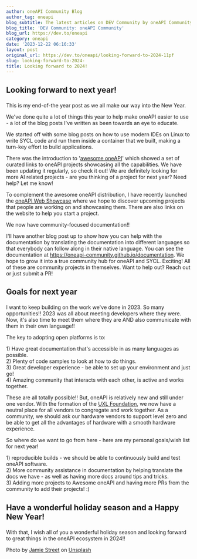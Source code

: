 ```yaml
---
author: oneAPI Community Blog
author_tag: oneapi
blog_subtitle: The latest articles on DEV Community by oneAPI Community (@oneapi).
blog_title: 'DEV Community: oneAPI Community'
blog_url: https://dev.to/oneapi
category: oneapi
date: '2023-12-22 06:16:33'
layout: post
original_url: https://dev.to/oneapi/looking-forward-to-2024-11pf
slug: looking-forward-to-2024-
title: Looking forward to 2024!
---
```


<h2>
  
  
  Looking forward to next year!
</h2>

<p>This is my end-of-the year post as we all make our way into the New Year. </p>


<p>We've done quite a lot of things this year to help make oneAPI easier to use - a lot of the blog posts I've written as been towards an eye to educate.</p>


<p>We started off with some blog posts on how to use modern IDEs on Linux to write SYCL code and run them inside a container that we built, making a turn-key effort to build applications.</p>


<p>There was the introduction to '<a href="https://github.com/oneapi-community/awesome-oneapi">awesome oneAPI</a>' which showed a set of curated links to oneAPI projects showcasing all the capabilities. We have been updating it regularly, so check it out! We are definitely looking for more AI related projects - are you thinking of a project for next year? Need help? Let me know!</p>


<p>To complement the awesome oneAPI distribution, I have recently launched the <a href="https://oneapi-community.github.io/">oneAPI Web Showcase</a> where we hope to discover upcoming projects that people are working on and showcasing them. There are also links on the website to help you start a project.</p>


<p>We now have community-focused documentation!!</p>


<p>I'll have another blog post up to show how you can help with the documentation by translating the documentation into different languages so that everybody can follow along in their native language. You can see the documentation at <a href="https://oneapi-community.github.io/documentation">https://oneapi-community.github.io/documentation</a>. We hope to grow it into a true community hub for oneAPI and SYCL. Exciting! All of these are community projects in themselves. Want to help out? Reach out or just submit a PR!</p>


<h2>
  
  
  Goals for next year
</h2>

<p>I want to keep building on the work we've done in 2023. So many opportunities!! 2023 was all about meeting developers where they were. Now, it's also time to meet them where they are AND also communicate with them in their own language!!</p>


<p>The key to  adopting open platforms is to:</p>


<p>1) Have great documentation that's accessible in as many languages as possible.<br />
2) Plenty of code samples to look at how to do things.<br />
3) Great developer experience - be able to set up your environment and just go!<br />
4) Amazing community that interacts with each other, is active and works together.</p>


<p>These are all totally possible!! But, oneAPI is relatively new and still under one vendor. With the formation of the <a href="https://uxlfoundation.org/">UXL Foundation</a>, we now have a neutral place for all vendors to congregate and work together. As a community, we should ask our hardware vendors to support level zero and be able to get all the advantages of hardware with a smooth hardware experience.</p>


<p>So where do we want to go from here - here are my personal goals/wish list for next year!</p>


<p>1) reproducible builds - we should be able to continuously build and test oneAPI software.<br />
2) More community assistance in documentation by helping translate the docs we have - as well as having more docs around tips and tricks.<br />
3) Adding more projects to Awesome oneAPI and having more PRs from the community to add their projects! :)</p>


<h2>
  
  
  Have a wonderful holiday season and a Happy New Year!
</h2>

<p>With that, I wish all of you a wonderful holiday season and looking forward to great things in the oneAPI ecosystem in 2024!!</p>


<p>Photo by <a href="https://unsplash.com/@jamie452?utm_content=creditCopyText&amp;utm_medium=referral&amp;utm_source=unsplash">Jamie Street</a> on <a href="https://unsplash.com/photos/multicolored-christmas-decors-yq68hBhi0RI?utm_content=creditCopyText&amp;utm_medium=referral&amp;utm_source=unsplash">Unsplash</a></p>